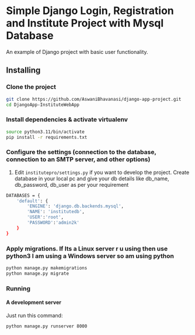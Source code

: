 # Simple Django Login, Registration and Institute Project with Mysql Database

An example of Django project with basic user functionality.

## Installing

### Clone the project

```bash
git clone https://github.com/AswaniBhavanasi/django-app-project.git
cd DjangoApp-InstituteWebApp
```

### Install dependencies & activate virtualenv

```bash
source python3.11/bin/activate
pip install -r requirements.txt
```

### Configure the settings (connection to the database, connection to an SMTP server, and other options)

1. Edit `institutepro/settings.py` if you want to develop the project. Create database in your local pc and give your db details like db_name, db_password, db_user as per your requirement

```bash
DATABASES = {
    'default': {
        'ENGINE': 'django.db.backends.mysql',
        'NAME': 'institutedb',
        'USER':'root',
        'PASSWORD':'admin2k'
    }
}
```

### Apply migrations. If Its a Linux server r u using then use python3 I am using a Windows server so am using python

```bash
python manage.py makemigrations
python manage.py migrate
```

### Running

#### A development server

Just run this command:

```bash
python manage.py runserver 8000
```
